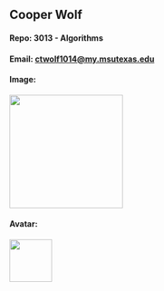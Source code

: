## Cooper Wolf
#### Repo: 3013 - Algorithms
#### Email: ctwolf1014@my.msutexas.edu
#### Image:
<img src="https://github.com/Coop-Wolf/3013-Algorithms/assets/156962773/42348a75-44d8-4764-a1dc-f8942dd4584d" width="200">

#### Avatar:
<img src="https://github.com/Coop-Wolf/3013-Algorithms/assets/156962773/0855cd2e-77a3-4955-beb7-963533f5e635" width="75">